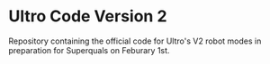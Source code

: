 # Ultro Code Version 2 
Repository containing the official code for Ultro's V2 robot modes in preparation for Superquals on Feburary 1st. 
